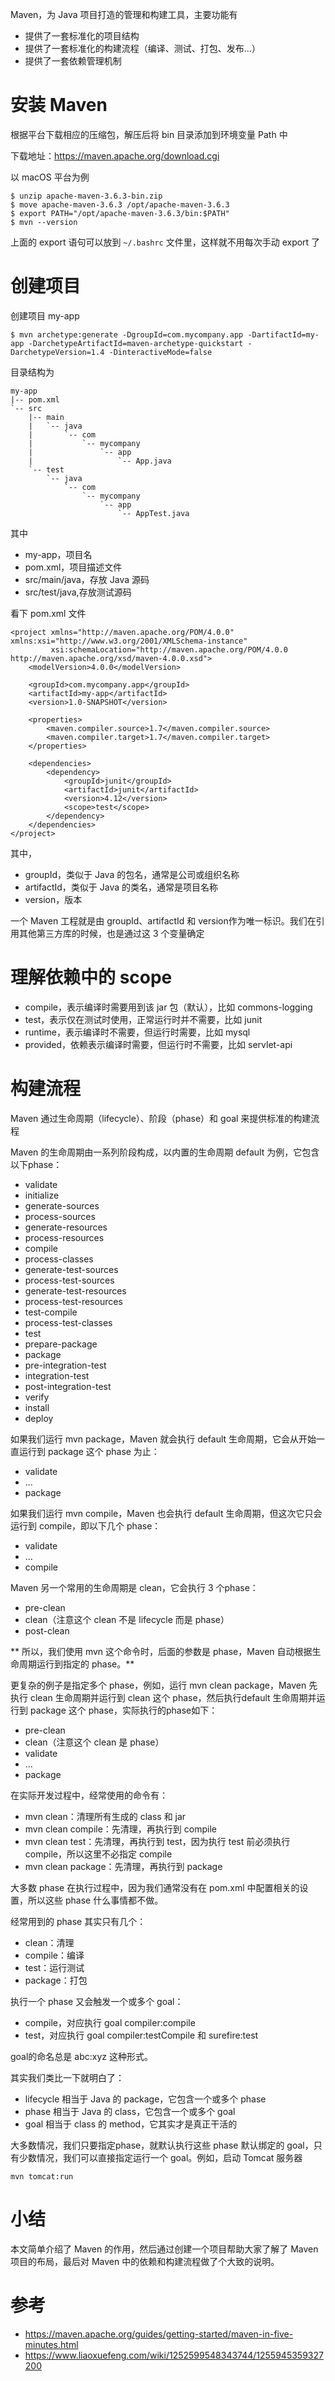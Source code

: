 Maven，为 Java 项目打造的管理和构建工具，主要功能有

- 提供了一套标准化的项目结构
- 提供了一套标准化的构建流程（编译、测试、打包、发布...）
- 提供了一套依赖管理机制

# 安装 Maven

根据平台下载相应的压缩包，解压后将 bin 目录添加到环境变量 Path 中

下载地址：https://maven.apache.org/download.cgi

以 macOS 平台为例

```
$ unzip apache-maven-3.6.3-bin.zip
$ move apache-maven-3.6.3 /opt/apache-maven-3.6.3
$ export PATH="/opt/apache-maven-3.6.3/bin:$PATH"
$ mvn --version
```

上面的 export 语句可以放到 `~/.bashrc` 文件里，这样就不用每次手动 export 了

# 创建项目

创建项目 my-app

```
$ mvn archetype:generate -DgroupId=com.mycompany.app -DartifactId=my-app -DarchetypeArtifactId=maven-archetype-quickstart -DarchetypeVersion=1.4 -DinteractiveMode=false
```

目录结构为

```
my-app
|-- pom.xml
`-- src
    |-- main
    |   `-- java
    |       `-- com
    |           `-- mycompany
    |               `-- app
    |                   `-- App.java
    `-- test
        `-- java
            `-- com
                `-- mycompany
                    `-- app
                        `-- AppTest.java
```

其中

- my-app，项目名
- pom.xml，项目描述文件
- src/main/java，存放 Java 源码
- src/test/java,存放测试源码

看下 pom.xml 文件

```
<project xmlns="http://maven.apache.org/POM/4.0.0" xmlns:xsi="http://www.w3.org/2001/XMLSchema-instance"
         xsi:schemaLocation="http://maven.apache.org/POM/4.0.0 http://maven.apache.org/xsd/maven-4.0.0.xsd">
    <modelVersion>4.0.0</modelVersion>

    <groupId>com.mycompany.app</groupId>
    <artifactId>my-app</artifactId>
    <version>1.0-SNAPSHOT</version>

    <properties>
        <maven.compiler.source>1.7</maven.compiler.source>
        <maven.compiler.target>1.7</maven.compiler.target>
    </properties>

    <dependencies>
        <dependency>
            <groupId>junit</groupId>
            <artifactId>junit</artifactId>
            <version>4.12</version>
            <scope>test</scope>
        </dependency>
    </dependencies>
</project>
```

其中，

- groupId，类似于 Java 的包名，通常是公司或组织名称
- artifactId，类似于 Java 的类名，通常是项目名称
- version，版本

一个 Maven 工程就是由 groupId、artifactId 和 version作为唯一标识。我们在引用其他第三方库的时候，也是通过这 3 个变量确定

# 理解依赖中的 scope

- compile，表示编译时需要用到该 jar 包（默认），比如 commons-logging
- test，表示仅在测试时使用，正常运行时并不需要，比如 junit
- runtime，表示编译时不需要，但运行时需要，比如 mysql
- provided，依赖表示编译时需要，但运行时不需要，比如 servlet-api

# 构建流程

Maven 通过生命周期（lifecycle）、阶段（phase）和 goal 来提供标准的构建流程

Maven 的生命周期由一系列阶段构成，以内置的生命周期 default 为例，它包含以下phase：

- validate
- initialize
- generate-sources
- process-sources
- generate-resources
- process-resources
- compile
- process-classes
- generate-test-sources
- process-test-sources
- generate-test-resources
- process-test-resources
- test-compile
- process-test-classes
- test
- prepare-package
- package
- pre-integration-test
- integration-test
- post-integration-test
- verify
- install
- deploy

如果我们运行 mvn package，Maven 就会执行 default 生命周期，它会从开始一直运行到 package 这个 phase 为止：

- validate
- ...
- package

如果我们运行 mvn compile，Maven 也会执行 default 生命周期，但这次它只会运行到 compile，即以下几个 phase：

- validate
- ...
- compile

Maven 另一个常用的生命周期是 clean，它会执行 3 个phase：

- pre-clean
- clean（注意这个 clean 不是 lifecycle 而是 phase）
- post-clean

** 所以，我们使用 mvn 这个命令时，后面的参数是 phase，Maven 自动根据生命周期运行到指定的 phase。**

更复杂的例子是指定多个 phase，例如，运行 mvn clean package，Maven 先执行 clean 生命周期并运行到 clean 这个 phase，然后执行default 生命周期并运行到 package 这个 phase，实际执行的phase如下：

- pre-clean
- clean（注意这个 clean 是 phase）
- validate
- ...
- package

在实际开发过程中，经常使用的命令有：

- mvn clean：清理所有生成的 class 和 jar
- mvn clean compile：先清理，再执行到 compile
- mvn clean test：先清理，再执行到 test，因为执行 test 前必须执行 compile，所以这里不必指定 compile
- mvn clean package：先清理，再执行到 package

大多数 phase 在执行过程中，因为我们通常没有在 pom.xml 中配置相关的设置，所以这些 phase 什么事情都不做。

经常用到的 phase 其实只有几个：

- clean：清理
- compile：编译
- test：运行测试
- package：打包

执行一个 phase 又会触发一个或多个 goal：

- compile，对应执行 goal compiler:compile
- test，对应执行 goal compiler:testCompile 和 surefire:test

goal的命名总是 abc:xyz 这种形式。

其实我们类比一下就明白了：

- lifecycle 相当于 Java 的 package，它包含一个或多个 phase
- phase 相当于 Java 的 class，它包含一个或多个 goal
- goal 相当于 class 的 method，它其实才是真正干活的

大多数情况，我们只要指定phase，就默认执行这些 phase 默认绑定的 goal，只有少数情况，我们可以直接指定运行一个 goal。例如，启动 Tomcat 服务器

```
mvn tomcat:run
```

# 小结

本文简单介绍了 Maven 的作用，然后通过创建一个项目帮助大家了解了 Maven 项目的布局，最后对 Maven 中的依赖和构建流程做了个大致的说明。

# 参考

- https://maven.apache.org/guides/getting-started/maven-in-five-minutes.html
- https://www.liaoxuefeng.com/wiki/1252599548343744/1255945359327200
